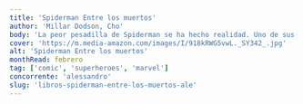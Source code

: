 ```yaml
---
title: 'Spiderman Entre los muertos'
author: 'Millar Dodson, Cho'
body: 'La peor pesadilla de Spiderman se ha hecho realidad. Uno de sus enemigos ha descubierto su identidad secreta y está usando esa información para golpear a la familia de Peter Parker. Ahora, Tía May ha sido secuestrada, y Mary Jane puede ser la siguiente.'
cover: 'https://m.media-amazon.com/images/I/918kRWG5vwL._SY342_.jpg'
alt: 'Spiderman Entre los muertos'
monthRead: febrero
tag: ['comic', 'superheroes', 'marvel']
concorrente: 'alessandro'
slug: 'libros-spiderman-entre-los-muertos-ale'
---
```

